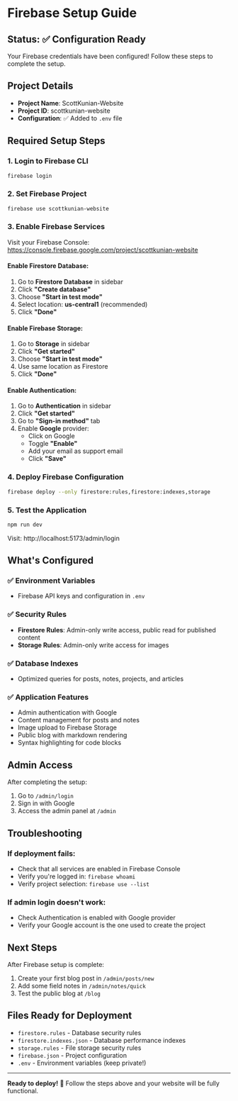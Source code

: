 # Firebase Setup Guide

## Status: ✅ Configuration Ready

Your Firebase credentials have been configured! Follow these steps to complete the setup.

## Project Details
- **Project Name**: ScottKunian-Website
- **Project ID**: scottkunian-website
- **Configuration**: ✅ Added to `.env` file

## Required Setup Steps

### 1. Login to Firebase CLI
```bash
firebase login
```

### 2. Set Firebase Project
```bash
firebase use scottkunian-website
```

### 3. Enable Firebase Services

Visit your Firebase Console: https://console.firebase.google.com/project/scottkunian-website

#### Enable Firestore Database:
1. Go to **Firestore Database** in sidebar
2. Click **"Create database"**
3. Choose **"Start in test mode"**
4. Select location: **us-central1** (recommended)
5. Click **"Done"**

#### Enable Firebase Storage:
1. Go to **Storage** in sidebar
2. Click **"Get started"**
3. Choose **"Start in test mode"**
4. Use same location as Firestore
5. Click **"Done"**

#### Enable Authentication:
1. Go to **Authentication** in sidebar
2. Click **"Get started"**
3. Go to **"Sign-in method"** tab
4. Enable **Google** provider:
   - Click on Google
   - Toggle **"Enable"**
   - Add your email as support email
   - Click **"Save"**

### 4. Deploy Firebase Configuration
```bash
firebase deploy --only firestore:rules,firestore:indexes,storage
```

### 5. Test the Application
```bash
npm run dev
```

Visit: http://localhost:5173/admin/login

## What's Configured

### ✅ Environment Variables
- Firebase API keys and configuration in `.env`

### ✅ Security Rules
- **Firestore Rules**: Admin-only write access, public read for published content
- **Storage Rules**: Admin-only write access for images

### ✅ Database Indexes
- Optimized queries for posts, notes, projects, and articles

### ✅ Application Features
- Admin authentication with Google
- Content management for posts and notes
- Image upload to Firebase Storage
- Public blog with markdown rendering
- Syntax highlighting for code blocks

## Admin Access

After completing the setup:
1. Go to `/admin/login`
2. Sign in with Google
3. Access the admin panel at `/admin`

## Troubleshooting

### If deployment fails:
- Check that all services are enabled in Firebase Console
- Verify you're logged in: `firebase whoami`
- Verify project selection: `firebase use --list`

### If admin login doesn't work:
- Check Authentication is enabled with Google provider
- Verify your Google account is the one used to create the project

## Next Steps

After Firebase setup is complete:
1. Create your first blog post in `/admin/posts/new`
2. Add some field notes in `/admin/notes/quick`
3. Test the public blog at `/blog`

## Files Ready for Deployment
- `firestore.rules` - Database security rules
- `firestore.indexes.json` - Database performance indexes
- `storage.rules` - File storage security rules
- `firebase.json` - Project configuration
- `.env` - Environment variables (keep private!)

---

**Ready to deploy!** 🚀 Follow the steps above and your website will be fully functional.